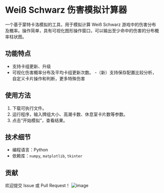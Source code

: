 # Weiß Schwarz 伤害模拟计算器

一个基于蒙特卡洛模拟的工具，用于模拟计算 Weiß Schwarz 游戏中的伤害分布及概率。操作简单，具有可视化图形操作窗口，可以输出至少命中的伤害的分布概率柱状图。

## 功能特点
- 支持卡组更新、升级
- 可视化伤害概率分布及平均卡组更新次数。
-（新）支持保存配置比较分析，自定义卡片操作和判断，更多特殊伤害
## 使用方法
1. 下载可执行文件。
2. 运行程序，输入牌组大小、高潮卡数、休息室卡片数等参数。
3. 点击“开始模拟”，查看结果。

## 技术细节
- 编程语言：Python
- 依赖库：`numpy`, `matplotlib`, `tkinter`

## 贡献
欢迎提交 Issue 或 Pull Request！
![image](https://github.com/user-attachments/assets/55f46c26-19c9-4b45-bbf9-8c24030da14e)
